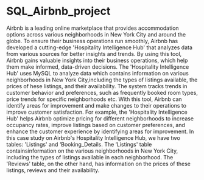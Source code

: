 # SQL_Airbnb_project
Airbnb is a leading online marketplace that provides accommodation options across various neighborhoods in New York City and around the globe. To ensure their business operations run smoothly, Airbnb has developed a cutting-edge 'Hospitality Intelligence Hub' that analyzes data from various sources for better insights and trends. By using this tool, Airbnb gains valuable insights into their business operations, which help them make informed, data-driven decisions.
The 'Hospitality Intelligence Hub' uses MySQL to analyze data which contains information on various neighborhoods in New York City,including the types of listings available, the prices of hese listings, and their availability. The system tracks trends in customer behavior and preferences, such as frequently booked room types, price trends for specific neighborhoods etc.
With this tool, Airbnb can identify areas for improvement and make changes to their operations to improve customer satisfaction. For example, the 'Hospitality Intelligence Hub' helps Airbnb optimize pricing for different neighborhoods to increase occupancy rates, improve listings based on customer preferences, and enhance the customer experience by identifying areas for improvement.
In this case study on Airbnb's Hospitality Intelligence Hub, we have two tables: 'Listings' and ‘Booking_Details. The ‘Listings' table containsinformation on the various neighborhoods in New York City, including the types of listings available in each neighborhood. The 'Reviews' table, on the other hand, has information on the prices of these listings, reviews and their availability.
